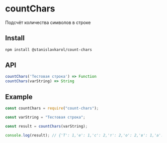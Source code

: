 # countChars

Подсчёт количества символов в строке

## Install

```sh
npm install @stanislavkarol/count-chars
```

## API

```js
countChars('Тестовая строка') => Function
countChars(varString) => String
```

## Example

```js
const countChars = require("count-chars");

const varString = "Тестовая строка";

const result = countChars(varString);

console.log(result); // {'Т': 1,'е': 1,'с': 2,'т': 2,'о': 2,'в': 1,'а': 2,'я': 1,' ': 1,'р': 1,'к': 1}
```
